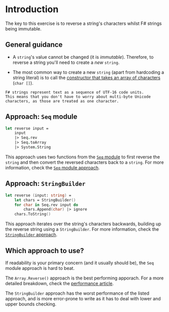 # Introduction

The key to this exercise is to reverse a string's characters whilst F# strings being immutable.

## General guidance

- A `string`'s value cannot be changed (it is _immutable_). Therefore, to reverse a string you'll need to create a _new_ `string`.

- The most common way to create a new `string` (apart from hardcoding a string literal) is to call the [constructor that takes an array of characters][constructor-array-chars] (`char []`).

```exercism/note
F# strings represent text as a sequence of UTF-16 code units.
This means that you don't have to worry about multi-byte Unicode characters, as those are treated as one character.
```

## Approach: `Seq` module

```fsharp
let reverse input =
    input
    |> Seq.rev
    |> Seq.toArray
    |> System.String

```

This approach uses two functions from the [`Seq` module][seq-module] to first reverse the `string` and then convert the reversed characters back to a `string`.
For more information, check the [`Seq` module approach][approach-seq-module].

## Approach: `StringBuilder`

```fsharp
let reverse (input: string) =
    let chars = StringBuilder()
    for char in Seq.rev input do
        chars.Append(char) |> ignore
    chars.ToString()
```

This approach iterates over the string's characters backwards, building up the reverse string using a `StringBuilder`.
For more information, check the [`StringBuilder` approach][approach-string-builder].

## Which approach to use?

If readability is your primary concern (and it usually should be), the `Seq` module approach is hard to beat.

The `Array.Reverse()` approach is the best performing apporach.
For a more detailed breakdown, check the [performance article][article-performance].

The `StringBuilder` approach has the worst performance of the listed approach, and is more error-prone to write as it has to deal with lower and upper bounds checking.

[constructor-array-chars]: https://learn.microsoft.com/en-us/dotnet/api/system.string.-ctor
[article-performance]: https://exercism.org/tracks/fsharp/exercises/reverse-string/articles/performance
[approach-seq-module]: https://exercism.org/tracks/fsharp/exercises/reverse-string/approaches/seq-module
[approach-array-reverse]: https://exercism.org/tracks/fsharp/exercises/reverse-string/approaches/array-reverse
[approach-span]: https://exercism.org/tracks/fsharp/exercises/reverse-string/approaches/span
[approach-string-builder]: https://exercism.org/tracks/fsharp/exercises/reverse-string/approaches/string-builder
[seq-module]: https://fsharp.github.io/fsharp-core-docs/reference/fsharp-collections-seqmodule.html
